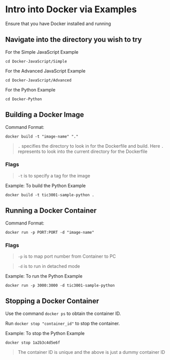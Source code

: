 # Intro into Docker via Examples

Ensure that you have Docker installed and running

## Navigate into the directory you wish to try

For the Simple JavaScript Example

```
cd Docker-JavaScript/Simple
```

For the Advanced JavaScript Example

```
cd Docker-JavaScript/Advanced
```

For the Python Example

```
cd Docker-Python
```

## Building a Docker Image

Command Format:

```
docker build -t "image-name" "."
```

> `.` specifies the directory to look in for the Dockerfile and build. Here `.` represents to look into the current directory for the Dockerfile

### Flags

> `-t` is to specify a tag for the image

Example: To build the Python Example

```
docker build -t tic3001-sample-python .
```

## Running a Docker Container

Command Format:

```
docker run -p PORT:PORT -d "image-name"
```

### Flags

> `-p` is to map port number from Container to PC

> `-d` is to run in detached mode

Example: To run the Python Example

```
docker run -p 3000:3000 -d tic3001-sample-python
```

## Stopping a Docker Container

Use the command `docker ps` to obtain the container ID.

Run `docker stop "container_id"` to stop the container.

Example: To stop the Python Example

```
docker stop 1a2b3c4d5e6f
```

> The container ID is unique and the above is just a dummy container ID
